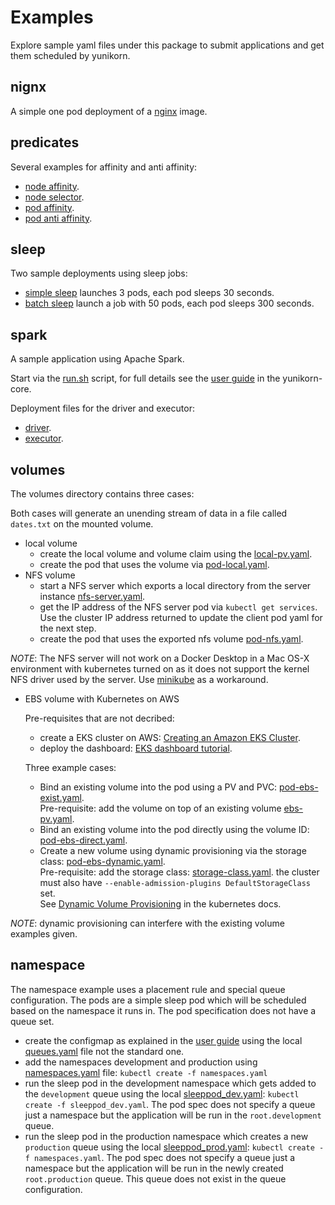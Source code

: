 # Examples

Explore sample yaml files under this package to submit applications and get them scheduled by yunikorn.

## nignx
A simple one pod deployment of a [nginx](./nginx/nginx.yaml) image.

## predicates
Several examples for affinity and anti affinity:

* [node affinity](./predicates/node-affinity-example.yaml).
* [node selector](./predicates/pod-nodeselector-example.yaml).
* [pod affinity](./predicates/pod-affinity-example.yaml).
* [pod anti affinity](./predicates/pod-anti-affinity-example.yaml).

## sleep
Two sample deployments using sleep jobs:
* [simple sleep](./sleep/sleeppods.yaml) launches 3 pods, each pod sleeps 30 seconds.
* [batch sleep](./sleep/batch-sleep-job.yaml) launch a job with 50 pods, each pod sleeps 300 seconds.

## spark
A sample application using Apache Spark.

Start via the [run.sh](./spark/cmd/run.sh) script, for full details see the [user guide](https://github.com/cloudera/yunikorn-core/blob/master/docs/user-guide.md) in the yunikorn-core.

Deployment files for the driver and executor: 
* [driver](./spark/driver.yaml).
* [executor](./spark/executor.yaml).

## volumes
The volumes directory contains three cases:

Both cases will generate an unending stream of data in a file called `dates.txt` on the mounted volume. 
* local volume
  * create the local volume and volume claim using the [local-pv.yaml](./volume/local-pv.yaml). 
  * create the pod that uses the volume via [pod-local.yaml](./volume/pod-local.yaml).
* NFS volume
  * start a NFS server which exports a local directory from the server instance [nfs-server.yaml](./volume/nfs-server.yaml).
  * get the IP address of the NFS server pod via `kubectl get services`. Use the cluster IP address returned to update the client pod yaml for the next step.
  * create the pod that uses the exported nfs volume [pod-nfs.yaml](./volume/pod-nfs.yaml).

_NOTE_: The NFS server will not work on a Docker Desktop in a Mac OS-X environment with kubernetes turned on as it does not support the kernel NFS driver used by the server.
Use [minikube](https://kubernetes.io/docs/tasks/tools/install-minikube/) as a workaround.

* EBS volume with Kubernetes on AWS

  Pre-requisites that are not decribed:
  * create a EKS cluster on AWS: [Creating an Amazon EKS Cluster](https://docs.aws.amazon.com/eks/latest/userguide/create-cluster.html).
  * deploy the dashboard: [EKS dashboard tutorial](https://docs.aws.amazon.com/eks/latest/userguide/dashboard-tutorial.html).
  
  Three example cases:
  * Bind an existing volume into the pod using a PV and PVC: [pod-ebs-exist.yaml](./volume/pod-ebs-exist.yaml).
    <br>Pre-requisite: add the volume on top of an existing volume [ebs-pv.yaml](./volume/ebs-pv.yaml).
  * Bind an existing volume into the pod directly using the volume ID: [pod-ebs-direct.yaml](./volume/pod-ebs-direct.yaml).
  * Create a new volume using dynamic provisioning via the storage class: [pod-ebs-dynamic.yaml](./volume/pod-ebs-dynamic.yaml).
    <br>Pre-requisite: add the storage class: [storage-class.yaml](./volume/storage-class.yaml). the cluster must also have `--enable-admission-plugins DefaultStorageClass` set.
    <br>See [Dynamic Volume Provisioning](https://kubernetes.io/docs/concepts/storage/dynamic-provisioning/) in the kubernetes docs.
  
_NOTE_: dynamic provisioning can interfere with the existing volume examples given.

## namespace
The namespace example uses a placement rule and special queue configuration. The pods are a simple sleep pod which will be scheduled based on the namespace it runs in. The pod specification does not have a queue set.

* create the configmap as explained in the [user guide](https://github.com/cloudera/yunikorn-core/blob/master/docs/user-guide.md#create-the-configmap) using the local [queues.yaml](./namespace/queues.yaml) file not the standard one.
* add the namespaces development and production using [namespaces.yaml](namespace/namespaces.yaml) file: `kubectl create -f namespaces.yaml`
* run the sleep pod in the development namespace which gets added to the `development` queue using the local [sleeppod_dev.yaml](namespace/sleeppod_dev.yaml): `kubectl create -f sleeppod_dev.yaml`.
  The pod spec does not specify a queue just a namespace but the application will be run in the `root.development` queue. 
* run the sleep pod in the production namespace which creates a new `production` queue using the local [sleeppod_prod.yaml](namespace/sleeppod_prod.yaml): `kubectl create -f namespaces.yaml`.
  The pod spec does not specify a queue just a namespace but the application will be run in the newly created `root.production` queue. This queue does not exist in the queue configuration. 

